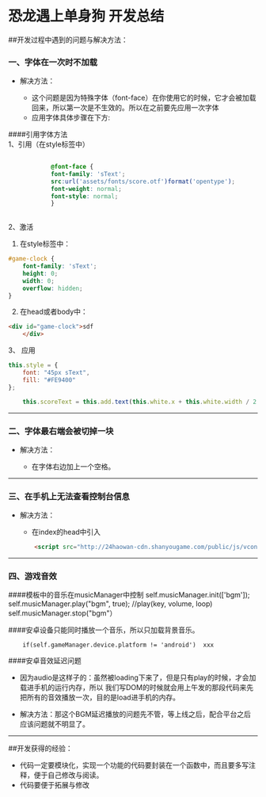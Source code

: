# 恐龙遇上单身狗 开发总结 #

##开发过程中遇到的问题与解决方法：
### 一、字体在一次时不加载
* 解决方法：

	* 这个问题是因为特殊字体（font-face）在你使用它的时候，它才会被加载回来，所以第一次是不生效的。所以在之前要先应用一次字体
	* 应用字体具体步骤在下方:

####引用字体方法	
1、引用（在style标签中）
		
		
```css
		
			@font-face {
		    font-family: 'sText';
		    src:url('assets/fonts/score.otf')format('opentype');
		    font-weight: normal;
		    font-style: normal;
		    }
		
```

2、激活
1. 在style标签中：
```css
#game-clock {
	font-family: 'sText';
	height: 0;
	width: 0;
	overflow: hidden;
}	
```
2. 在head或者body中：
```html
<div id="game-clock">sdf     
    </div>
```

3、 应用
```javaScript
this.style = {
	font: "45px sText",
	fill: "#FE9400"
};

	this.scoreText = this.add.text(this.white.x + this.white.width / 2 + 23, this.white.y + 5 + 30, self.score + ' ', this.style);
```

---

### 二、字体最右端会被切掉一块
* 解决方法：

	* 在字体右边加上一个空格。

---

### 三、在手机上无法查看控制台信息
* 解决方法：

	* 在index的head中引入
	```html
		<script src="http://24haowan-cdn.shanyougame.com/public/js/vconsole.min.js"></script>
	```

---

### 四、游戏音效
	
####模板中的音乐在musicManager中控制
		self.musicManager.init(['bgm']);
		self.musicManager.play("bgm", true); //play(key, volume, loop)
		self.musicManager.stop("bgm"）


####安卓设备只能同时播放一个音乐，所以只加载背景音乐。

		if(self.gameManager.device.platform != 'android')  xxx

####安卓音效延迟问题
	
* 因为audio是这样子的：虽然被loading下来了，但是只有play的时候，才会加载进手机的运行内存，所以
我们写DOM的时候就会用上午发的那段代码来先把所有的音效播放一次，目的是load进手机的内存。
	
* 解决方法：那这个BGM延迟播放的问题先不管，等上线之后，配合平台之后应该问题就不明显了。

---

##开发获得的经验：
* 代码一定要模块化，实现一个功能的代码要封装在一个函数中，而且要多写注释，便于自己修改与阅读。
* 代码要便于拓展与修改
							